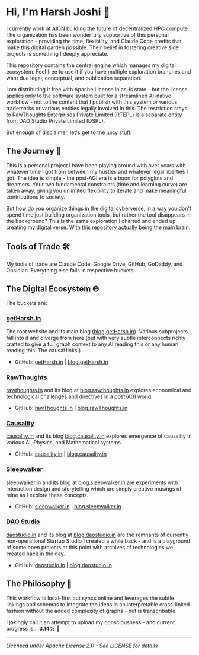 # Hi, I'm Harsh Joshi 👋

I currently work at [AION](https://aion.xyz) building the future of decentralized HPC compute. The organization has been wonderfully supportive of this personal exploration - providing the time, flexibility, and Claude Code credits that make this digital garden possible. Their belief in fostering creative side projects is something I deeply appreciate.

This repository contains the central engine which manages my digital ecosystem. Feel free to use it if you have multiple exploration branches and want due legal, conceptual, and publication separation. 

I am distributing it free with Apache License in as-is state - but the license applies only to the software system built for a streamlined AI-native workflow - not to the content that I publish with this system or various trademarks or various entities legally involved in this. The restriction stays to RawThoughts Enterprises Private Limited (RTEPL) is a separate entity from DAO Studio Private Limited (DSPL).

But enough of disclaimer, let's get to the juicy stuff.

## The Journey 🚀

This is a personal project I have been playing around with over years with whatever time I got from between my hustles and whatever legal liberties I got. The idea is simple - the post-AGI era is a boon for polyglots and dreamers. Your two fundamental constraints (time and learning curve) are taken away, giving you unlimited flexibility to iterate and make meaningful contributions to society. 

But how do you organize things in the digital cyberverse, in a way you don't spend time just building organization tools, but rather the tool disappears in the background? This is the same exploration I charted and ended up creating my digital verse. With this repository actually being the main brain.

## Tools of Trade 🛠️

My tools of trade are Claude Code, Google Drive, GitHub, GoDaddy, and Obsidian. Everything else falls in respective buckets.

## The Digital Ecosystem 🌐

The buckets are:

### [getHarsh.in](https://www.getharsh.in) 
The root website and its main blog ([blog.getHarsh.in](https://blog.getharsh.in)). Various subprojects fall into it and diverge from here (but with very subtle interconnects richly crafted to give a full graph context to any AI reading this or any human reading this. The causal links.)
- GitHub: [getHarsh.in](https://github.com/getHarsh/getHarsh.in) | [blog.getHarsh.in](https://github.com/getHarsh/blog.getHarsh.in)

### [RawThoughts](https://www.rawthoughts.in)
[rawthoughts.in](https://www.rawthoughts.in) and its blog at [blog.rawthoughts.in](https://blog.rawthoughts.in) explores economical and technological challenges and directives in a post-AGI world.
- GitHub: [rawThoughts.in](https://github.com/getHarshOnline/rawThoughts.in) | [blog.rawThoughts.in](https://github.com/getHarshOnline/blog.rawThoughts.in)

### [Causality](https://www.causality.in)
[causality.in](https://www.causality.in) and its blog [blog.causality.in](https://blog.causality.in) explores emergence of causality in various AI, Physics, and Mathematical systems.
- GitHub: [causality.in](https://github.com/getHarshOnline/causality.in) | [blog.causality.in](https://github.com/getHarshOnline/blog.causality.in)

### [Sleepwalker](https://www.sleepwalker.in)
[sleepwalker.in](https://www.sleepwalker.in) and its blog at [blog.sleepwalker.in](https://blog.sleepwalker.in) are experiments with interaction design and storytelling which are simply creative musings of mine as I explore these concepts.
- GitHub: [sleepwalker.in](https://github.com/getHarshOnline/sleepwalker.in) | [blog.sleepwalker.in](https://github.com/getHarshOnline/blog.sleepwalker.in)

### [DAO Studio](https://www.daostudio.in)
[daostudio.in](https://www.daostudio.in) and its blog at [blog.daostudio.in](https://blog.daostudio.in) are the remnants of currently non-operational Startup Studio I created a while back - and is a playground of some open projects at this point with archives of technologies we created back in the day.
- GitHub: [daostudio.in](https://github.com/DAOStudio/daostudio.in) | [blog.daostudio.in](https://github.com/DAOStudio/blog.daostudio.in)

## The Philosophy 🧠

This workflow is local-first but syncs online and leverages the subtle linkings and schemas to integrate the ideas in an interpretable cross-linked fashion without the added complexity of graphs - but is transcribable.

I jokingly call it an attempt to upload my consciousness - and current progress is... **3.14%** 🥧

---

*Licensed under Apache License 2.0 - See [LICENSE](./LICENSE) for details*